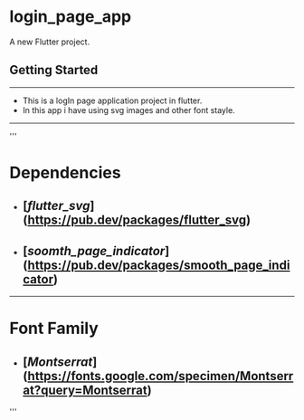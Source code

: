 # login_page_app

A new Flutter project.

## Getting Started
---
* This is a logIn page application project in flutter.
* In this app i have using svg images and other font stayle.
---
'''
# Dependencies
* ## [_flutter_svg_] (https://pub.dev/packages/flutter_svg)
* ## [_soomth_page_indicator_] (https://pub.dev/packages/smooth_page_indicator)
---
# Font Family
* ## [_Montserrat_] (https://fonts.google.com/specimen/Montserrat?query=Montserrat)
'''
